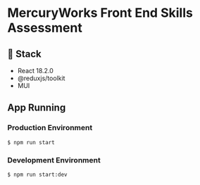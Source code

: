 # MercuryWorks Front End Skills Assessment

## 🥞 Stack

- React 18.2.0
- @reduxjs/toolkit
- MUI

## App Running

### Production Environment

    $ npm run start

### Development Environment

    $ npm run start:dev

